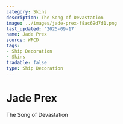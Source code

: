 ```yaml
---
category: Skins
description: The Song of Devastation
image: ../images/jade-prex-f8ac69d7d1.png
last_updated: '2025-09-17'
name: Jade Prex
source: WFCD
tags:
- Ship Decoration
- Skins
tradable: false
type: Ship Decoration
---
```


# Jade Prex

The Song of Devastation

